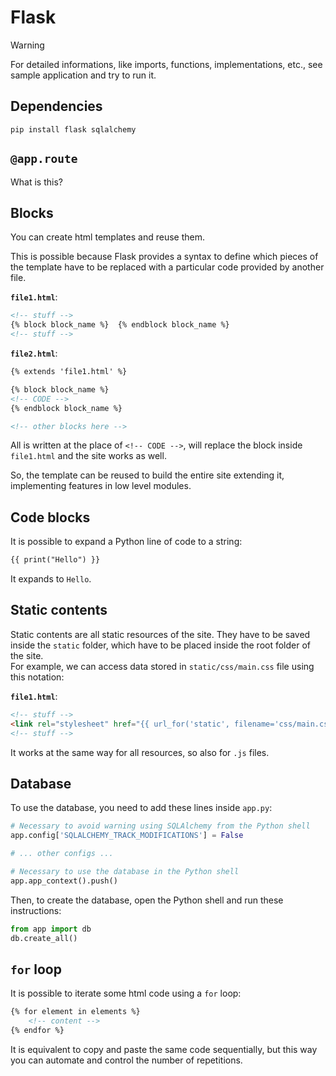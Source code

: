 # Flask

> [!WARNING]
>
> For detailed informations, like imports, functions, implementations, etc., see sample application and try to run it.

## Dependencies

```shell
pip install flask sqlalchemy
```

## `@app.route`

What is this?

## Blocks

You can create html templates and reuse them.

This is possible because Flask provides a syntax to define which pieces of the template have to be replaced with a particular code provided by another file.

**`file1.html`**:

```html
<!-- stuff -->
{% block block_name %}  {% endblock block_name %}
<!-- stuff -->
```

**`file2.html`**:

```html
{% extends 'file1.html' %}

{% block block_name %}
<!-- CODE -->
{% endblock block_name %}

<!-- other blocks here -->
```

All is written at the place of `<!-- CODE -->`, will replace the block inside `file1.html` and the site works as well.

So, the template can be reused to build the entire site extending it, implementing features in low level modules.

## Code blocks

It is possible to expand a Python line of code to a string: 

```html
{{ print("Hello") }}
```

It expands to `Hello`.

## Static contents

Static contents are all static resources of the site. They have to be saved inside the `static` folder, which have to be placed inside the root folder of the site.
\
For example, we can access data stored in `static/css/main.css` file using this notation:

**`file1.html`**:

```html
<!-- stuff -->
<link rel="stylesheet" href="{{ url_for('static', filename='css/main.css') }}">
<!-- stuff -->
```

It works at the same way for all resources, so also for `.js` files.

## Database

To use the database, you need to add these lines inside `app.py`:

```py
# Necessary to avoid warning using SQLAlchemy from the Python shell
app.config['SQLALCHEMY_TRACK_MODIFICATIONS'] = False

# ... other configs ...

# Necessary to use the database in the Python shell
app.app_context().push()
```

Then, to create the database, open the Python shell and run these instructions:

```py
from app import db
db.create_all()
```

## `for` loop

It is possible to iterate some html code using a `for` loop:

```html
{% for element in elements %}
    <!-- content -->
{% endfor %}
```

It is equivalent to copy and paste the same code sequentially, but this way you can automate and control the number of repetitions.
